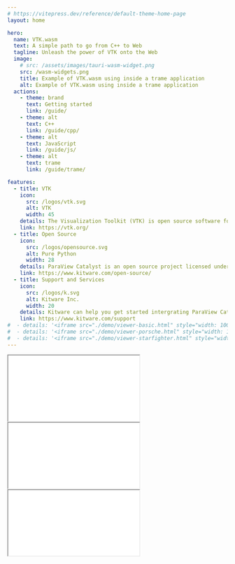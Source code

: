 ```yaml
---
# https://vitepress.dev/reference/default-theme-home-page
layout: home

hero:
  name: VTK.wasm
  text: A simple path to go from C++ to Web
  tagline: Unleash the power of VTK onto the Web
  image:
    # src: /assets/images/tauri-wasm-widget.png
    src: /wasm-widgets.png
    title: Example of VTK.wasm using inside a trame application
    alt: Example of VTK.wasm using inside a trame application
  actions:
    - theme: brand
      text: Getting started
      link: /guide/
    - theme: alt
      text: C++
      link: /guide/cpp/
    - theme: alt
      text: JavaScript
      link: /guide/js/
    - theme: alt
      text: trame
      link: /guide/trame/

features:
  - title: VTK
    icon:
      src: /logos/vtk.svg
      alt: VTK
      width: 45
    details: The Visualization Toolkit (VTK) is open source software for manipulating and displaying scientific data.The platform is used worldwide in commercial applications, as well as in research and development.
    link: https://vtk.org/
  - title: Open Source
    icon:
      src: /logos/opensource.svg
      alt: Pure Python
      width: 28
    details: ParaView Catalyst is an open source project licensed under BSD 3-Clause license that enables the broadest possible audience, including commercial organizations, to use the software royalty free.
    link: https://www.kitware.com/open-source/
  - title: Support and Services
    icon:
      src: /logos/k.svg
      alt: Kitware Inc.
      width: 20
    details: Kitware can help you get started intergrating ParaView Catalyst into your simulation. Our team is here to help.  Please contact us
    link: https://www.kitware.com/support
#  - details: '<iframe src="./demo/viewer-basic.html" style="width: 100%; height: 100%; border: none"></iframe>'
#  - details: '<iframe src="./demo/viewer-porsche.html" style="width: 100%; height: 100%; border: none"></iframe>'
#  - details: '<iframe src="./demo/viewer-starfighter.html" style="width: 100%; height: 100%; border: none"></iframe>'
---
```

<!-- 
<div style="width: 100%; height: 50vh; border-radius: 12px; overflow: hidden; margin: 1rem 0;">
<iframe src="./demo/viewer-basic.html" style="width: 100%; height: 100%; border: none;">
</iframe>
</div> -->

<div class="viewers-items">
  <div class="viewers-item viewers-grid-3">
    <iframe src="./demo/viewer-porsche.html"></iframe>
  </div>
  <div class="viewers-item viewers-grid-3">
    <iframe src="./demo/viewer-basic.html"></iframe>
  </div>
  <div class="viewers-item viewers-grid-3">
    <iframe src="./demo/viewer-starfighter.html"></iframe>
  </div>
</div>
